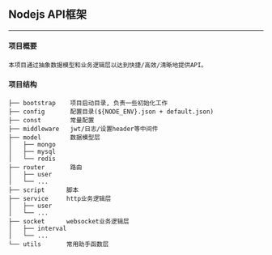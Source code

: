 ## Nodejs API框架
---

#### 项目概要

	本项目通过抽象数据模型和业务逻辑层以达到快捷/高效/清晰地提供API。
#### 项目结构

	├── bootstrap    项目启动目录, 负责一些初始化工作
	├── config       配置目录(${NODE_ENV}.json + default.json)
	├── const        常量配置
	├── middleware   jwt/日志/设置header等中间件
	├── model        数据模型层
	│   ├── mongo
	│   ├── mysql
	│   └── redis
	├── router       路由
	│   ├── user
	│   └── ...
	├── script      脚本
	├── service     http业务逻辑层
	│   ├── user
	│   └── ...
	├── socket      websocket业务逻辑层
	│   ├── interval
	│   └── ...
	└── utils       常用助手函数层